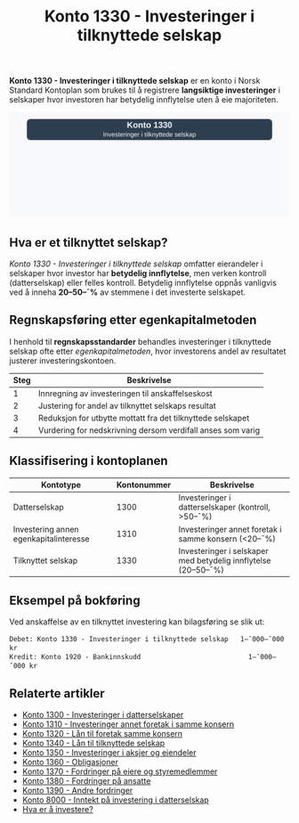 ﻿---
title: "Konto 1330 - Investeringer i tilknyttede selskap"
seoTitle: "Konto 1330 | Investeringer i tilknyttede selskap | Kontoplan"
description: "Konto 1330 i Norsk Standard Kontoplan brukes til å registrere langsiktige investeringer i tilknyttede selskaper med betydelig innflytelse. Les om egenkapitalmetoden, klassifisering og bokføring."
summary: "Konto 1330 dekker investeringer i tilknyttede selskap. Artikkelen oppsummerer egenkapitalmetoden, klassifisering og eksempler på bokføring."
---

**Konto 1330 - Investeringer i tilknyttede selskap** er en konto i Norsk Standard Kontoplan som brukes til å registrere **langsiktige investeringer** i selskaper hvor investoren har betydelig innflytelse uten å eie majoriteten.

![Illustrasjon av konto 1330 investeringer i tilknyttede selskap](1330-investeringer-i-tilknyttede-selskap-image.svg)

## Hva er et tilknyttet selskap?

*Konto 1330 - Investeringer i tilknyttede selskap* omfatter eierandeler i selskaper hvor investor har **betydelig innflytelse**, men verken kontroll (datterselskap) eller felles kontroll. Betydelig innflytelse oppnås vanligvis ved å inneha **20–50–¯%** av stemmene i det investerte selskapet.

## Regnskapsføring etter egenkapitalmetoden

I henhold til **regnskapsstandarder** behandles investeringer i tilknyttede selskap ofte etter *egenkapitalmetoden*, hvor investorens andel av resultatet justerer investeringskontoen.

| Steg | Beskrivelse                                                                 |
|------|------------------------------------------------------------------------------|
| 1    | Innregning av investeringen til anskaffelseskost                            |
| 2    | Justering for andel av tilknyttet selskaps resultat                           |
| 3    | Reduksjon for utbytte mottatt fra det tilknyttede selskapet                   |
| 4    | Vurdering for nedskrivning dersom verdifall anses som varig                  |

## Klassifisering i kontoplanen

| Kontotype               | Kontonummer | Beskrivelse                                                      |
|-------------------------|-------------|------------------------------------------------------------------|
| Datterselskap           | 1300        | Investeringer i datterselskaper (kontroll, >50–¯%)                |
| Investering annen egenkapitalinteresse | 1310  | Investeringer annet foretak i samme konsern (<20–¯%)               |
| Tilknyttet selskap      | 1330        | Investeringer i selskaper med betydelig innflytelse (20–50–¯%)     |

## Eksempel på bokføring

Ved anskaffelse av en tilknyttet investering kan bilagsføring se slik ut:

```plaintext
Debet: Konto 1330 - Investeringer i tilknyttede selskap   1–¯000–¯000 kr
Kredit: Konto 1920 - Bankinnskudd                           1–¯000–¯000 kr
```

## Relaterte artikler

* [Konto 1300 - Investeringer i datterselskaper](/blogs/kontoplan/1300-investeringer-i-datterselskaper "Konto 1300 - Investeringer i datterselskaper")
* [Konto 1310 - Investeringer annet foretak i samme konsern](/blogs/kontoplan/1310-investeringer-annet-foretak-i-samme-konsern "Konto 1310 - Investeringer annet foretak i samme konsern")
* [Konto 1320 - Lån til foretak samme konsern](/blogs/kontoplan/1320-lan-til-foretak-samme-konsern "Konto 1320 - Lån til foretak samme konsern")
* [Konto 1340 - Lån til tilknyttede selskap](/blogs/kontoplan/1340-lan-til-tilknyttede-selskap "Konto 1340 - Lån til tilknyttede selskap")
* [Konto 1350 - Investeringer i aksjer og eiendeler](/blogs/kontoplan/1350-investeringer-i-aksjer-og-eiendeler "Konto 1350 - Investeringer i aksjer og eiendeler")
* [Konto 1360 - Obligasjoner](/blogs/kontoplan/1360-obligasjoner "Konto 1360 - Obligasjoner")
* [Konto 1370 - Fordringer på eiere og styremedlemmer](/blogs/kontoplan/1370-fordringer-pa-eiere-og-styremedlemmer "Konto 1370 - Fordringer på eiere og styremedlemmer")
* [Konto 1380 - Fordringer på ansatte](/blogs/kontoplan/1380-fordringer-pa-ansatte "Konto 1380 - Fordringer på ansatte")
* [Konto 1390 - Andre fordringer](/blogs/kontoplan/1390-andre-fordringer "Konto 1390 - Andre fordringer")
* [Konto 8000 - Inntekt på investering i datterselskap](/blogs/kontoplan/8000-inntekt-pa-investering-i-datterselskap "Konto 8000 - Inntekt på investering i datterselskap")
* [Hva er å investere?](/blogs/regnskap/hva-er-investere "Hva er å investere? Komplett Guide til Investeringer i Regnskap")






